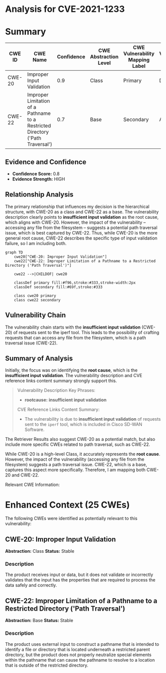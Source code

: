 # Analysis for CVE-2021-1233

# Summary
| CWE ID | CWE Name | Confidence | CWE Abstraction Level | CWE Vulnerability Mapping Label | CWE-Vulnerability Mapping Notes |
|---|---|---|---|---|---|
| CWE-20 | Improper Input Validation | 0.9 | Class | Primary | Discouraged |
| CWE-22 | Improper Limitation of a Pathname to a Restricted Directory ('Path Traversal') | 0.7 | Base | Secondary | Allowed |

## Evidence and Confidence

*   **Confidence Score:** 0.8
*   **Evidence Strength:** HIGH

## Relationship Analysis
The primary relationship that influences my decision is the hierarchical structure, with CWE-20 as a class and CWE-22 as a base. The vulnerability description clearly points to **insufficient input validation** as the root cause, which aligns with CWE-20. However, the impact of the vulnerability – accessing any file from the filesystem – suggests a potential path traversal issue, which is best captured by CWE-22. Thus, while CWE-20 is the more general root cause, CWE-22 describes the specific type of input validation failure, so I am including both.

```mermaid
graph TD
    cwe20["CWE-20: Improper Input Validation"]
    cwe22["CWE-22: Improper Limitation of a Pathname to a Restricted Directory ('Path Traversal')"]
    
    cwe22 -->|CHILDOF| cwe20
    
    classDef primary fill:#f96,stroke:#333,stroke-width:2px
    classDef secondary fill:#69f,stroke:#333
    
    class cwe20 primary
    class cwe22 secondary
```

## Vulnerability Chain
The vulnerability chain starts with the **insufficient input validation** (CWE-20) of requests sent to the iperf tool. This leads to the possibility of crafting requests that can access any file from the filesystem, which is a path traversal issue (CWE-22).

## Summary of Analysis
Initially, the focus was on identifying the **root cause**, which is the **insufficient input validation**. The vulnerability description and CVE reference links content summary strongly support this.

> Vulnerability Description Key Phrases:
> - **rootcause:** **insufficient input validation**
>
> CVE Reference Links Content Summary:
> - The vulnerability is due to **insufficient input validation** of requests sent to the `iperf` tool, which is included in Cisco SD-WAN Software.

The Retriever Results also suggest CWE-20 as a potential match, but also include more specific CWEs related to path traversal, such as CWE-22.

While CWE-20 is a high-level Class, it accurately represents the **root cause**. However, the impact of the vulnerability (accessing any file from the filesystem) suggests a path traversal issue. CWE-22, which is a base, captures this aspect more specifically. Therefore, I am mapping both CWE-20 and CWE-22.

Relevant CWE Information:

# Enhanced Context (25 CWEs)
The following CWEs were identified as potentially relevant to this vulnerability:

## CWE-20: Improper Input Validation
**Abstraction:** Class
**Status:** Stable

### Description
The product receives input or data, but it does
        not validate or incorrectly validates that the input has the
        properties that are required to process the data safely and
        correctly.

## CWE-22: Improper Limitation of a Pathname to a Restricted Directory ('Path Traversal')
**Abstraction:** Base
**Status:** Stable

### Description
The product uses external input to construct a pathname that is intended to identify a file or directory that is located underneath a restricted parent directory, but the product does not properly neutralize special elements within the pathname that can cause the pathname to resolve to a location that is outside of the restricted directory.